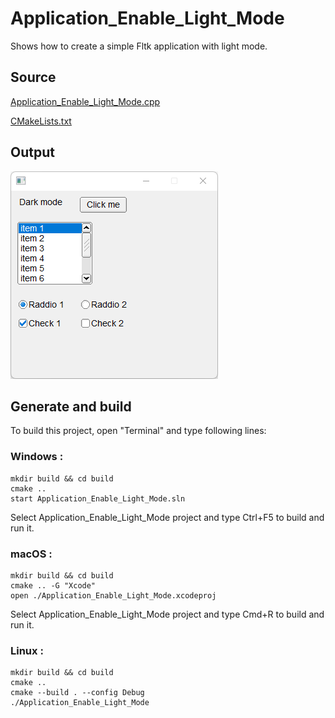 # Application_Enable_Light_Mode

Shows how to create a simple Fltk application with light mode.

## Source

[Application_Enable_Light_Mode.cpp](Application_Enable_Light_Mode.cpp)

[CMakeLists.txt](CMakeLists.txt)

## Output

![output](../../../docs/Pictures/Examples/Application_Enable_Light_Mode.png)

## Generate and build

To build this project, open "Terminal" and type following lines:

### Windows :

``` shell
mkdir build && cd build
cmake .. 
start Application_Enable_Light_Mode.sln
```

Select Application_Enable_Light_Mode project and type Ctrl+F5 to build and run it.

### macOS :

``` shell
mkdir build && cd build
cmake .. -G "Xcode"
open ./Application_Enable_Light_Mode.xcodeproj
```

Select Application_Enable_Light_Mode project and type Cmd+R to build and run it.

### Linux :

``` shell
mkdir build && cd build
cmake .. 
cmake --build . --config Debug
./Application_Enable_Light_Mode
```
